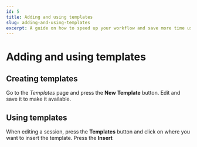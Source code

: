 ```yaml
---
id: 5
title: Adding and using templates
slug: adding-and-using-templates
excerpt: A guide on how to speed up your workflow and save more time using templates.
---
```

# Adding and using templates

## Creating templates

Go to the _Templates_ page and press the **New** **Template** button. Edit and save it to make it available.

## Using templates

When editing a session, press the **Templates** button and click on where you want to insert the template. Press the **Insert <template name>** button to add it.